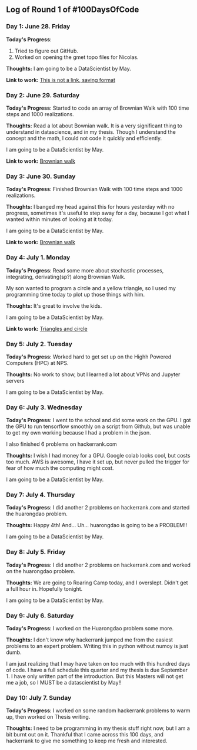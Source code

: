 
## Log of Round 1 of #100DaysOfCode

### Day 1: June 28. Friday

**Today's Progress**:
1) Tried to figure out GitHub.
2) Worked on opening the gmet topo files for Nicolas.

**Thoughts:** I am going to be a DataScientist by May.

**Link to work:** [This is not a link, saving format](https://soapwallet.com)

### Day 2: June 29. Saturday

**Today's Progress**:
Started to code an array of Brownian Walk with 100 time steps and
1000 realizations.

**Thoughts:** Read a lot about Bownian walk.  It is a very significant thing
to understand in datascience, and in my thesis.  Though I understand the
concept and the math, I could not code it quickly and efficiently.

I am going to be a DataScientist by May.

**Link to work:** [Brownian walk](https://github.com/tattonchantry/100-days-kallaway-log/blob/my_branch/scripts/BrWalk.py)

### Day 3: June 30. Sunday

**Today's Progress**:
Finished Brownian Walk with 100 time steps and 1000 realizations.

**Thoughts:** I banged my head against this for hours yesterday with no
progress, sometimes it's useful to step away for a day, because I got what I
wanted within minutes of looking at it today.

I am going to be a DataScientist by May.

**Link to work:** [Brownian walk](https://github.com/tattonchantry/100-days-kallaway-log/blob/my_branch/scripts/BrWalk.py)

### Day 4: July 1. Monday

**Today's Progress**:
Read some more about stochastic processes, integrating, derivating(sp?) along
Brownian Walk.

My son wanted to program a circle and a yellow triangle, so I used my
programming time today to plot up those things with him.

**Thoughts:** It's great to involve the kids.

I am going to be a DataScientist by May.

**Link to work:** [Triangles and circle](https://github.com/tattonchantry/100-days-kallaway-log/blob/my_branch/scripts/Kids.py)


### Day 5: July 2. Tuesday

**Today's Progress**:
Worked hard to get set up on the Highh Powered Computers (HPC) at NPS.

**Thoughts:** No work to show, but I learned a lot about VPNs and Jupyter
servers

I am going to be a DataScientist by May.

### Day 6: July 3. Wednesday

**Today's Progress**:
I went to the school and did some work on the GPU.  I got the GPU to run
tensorflow smoothly on a script from Github, but was unable to get my own
working because I had a problem in the json.

I also finished 6 problems on hackerrank.com

**Thoughts:** I wish I had money for a GPU.  Google colab looks cool, but costs
too much.  AWS is awesome, I have it set up, but never pulled the trigger for
fear of how much the computing might cost.

I am going to be a DataScientist by May.

### Day 7: July 4. Thursday

**Today's Progress**:
I did another 2 problems on hackerrank.com and started the huarongdao problem.

**Thoughts:** Happy 4th!  And...  Uh... huarongdao is going to be a PROBLEM!!

I am going to be a DataScientist by May.

### Day 8: July 5. Friday

**Today's Progress**:
I did another 2 problems on hackerrank.com and worked on the huarongdao
 problem.

**Thoughts:** We are going to Roaring Camp today, and I overslept.  Didn't get
a full hour in.  Hopefully tonight.

I am going to be a DataScientist by May.

### Day 9: July 6. Saturday

**Today's Progress**:
I worked on the Huarongdao problem some more.

**Thoughts:** I don't know why hackerrank jumped me from the easiest problems
to an expert problem.  Writing this in python without numoy is just dumb.

I am just realizing that I may have taken on too much with this hundred days
of code.  I have a full schedule this quarter and my thesis is due September 1.
I have only written part of the introduction.  But this Masters will not get
me a job, so I MUST be a datascientist by May!!

### Day 10: July 7. Sunday

**Today's Progress**:
I worked on some random hackerrank problems to warm up, then worked on Thesis
writing.

**Thoughts:** I need to be programming in my thesis stuff right now, but I
am a bit burnt out on it.  Thankful that I came across this 100 days, and
hackerrank to give me something to keep me fresh and interested.

